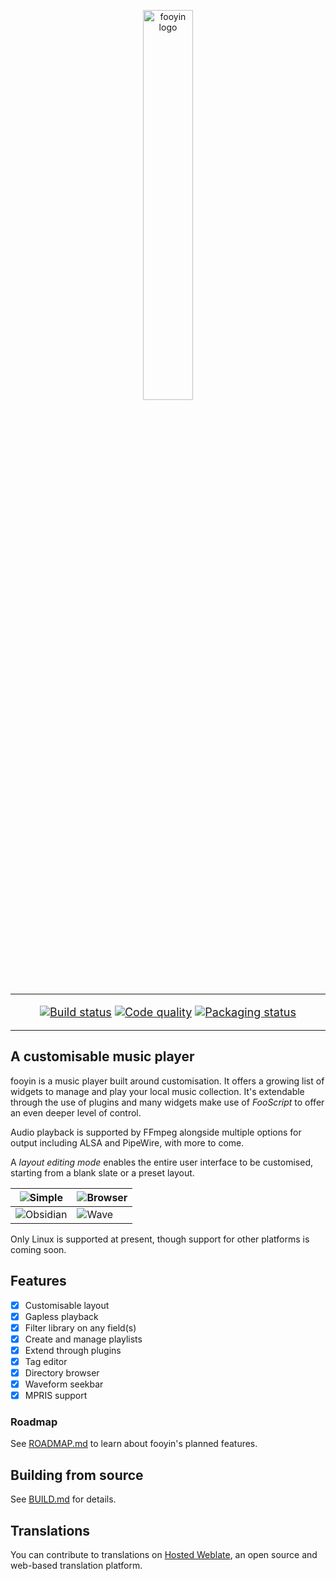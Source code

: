 <p align="center">
<img src="https://github.com/ludouzi/fooyin/assets/45490980/a6c6923a-5de3-4d29-a6e9-f73ebd5181ac" width="40%" alt="fooyin logo">
</p>

<hr />

<p align="center" style="font-size: 18px;">
<a href="https://github.com/ludouzi/fooyin/actions/workflows/build.yml"><img src="https://github.com/ludouzi/fooyin/actions/workflows/build.yml/badge.svg" alt="Build status"></a>
<a href="https://app.codacy.com/gh/ludouzi/fooyin/dashboard?utm_source=gh&utm_medium=referral&utm_content=&utm_campaign=Badge_grade"><img src="https://app.codacy.com/project/badge/Grade/ae0c3e9825d849b0b64697e59e4dfea6" alt="Code quality"></a>
<a href="https://repology.org/project/fooyin/versions"><img src="https://repology.org/badge/tiny-repos/fooyin.svg" alt="Packaging status"></a>
</p>

<hr />

## A customisable music player

fooyin is a music player built around customisation. It offers a growing list of widgets to manage and play your local music
collection. It's extendable through the use of plugins and many widgets make use of *FooScript* to offer an even deeper level of control.

Audio playback is supported by FFmpeg alongside multiple options for output including ALSA and PipeWire, with more to come.

A *layout editing mode* enables the entire user interface to be customised,
starting from a blank slate or a preset layout.

| ![Simple](https://github.com/ludouzi/fooyin/assets/45490980/3c541c32-8b84-4083-9aa9-9efdd5980d67)   | ![Browser](https://github.com/ludouzi/fooyin/assets/45490980/6b50df3d-d870-4f93-8c7a-9ea70c385614) |
|-----------------------------------------------------------------------------------------------------|----------------------------------------------------------------------------------------------------|
| ![Obsidian](https://github.com/ludouzi/fooyin/assets/45490980/02c0af1b-d68c-496d-98e4-13f659289c57) | ![Wave](https://github.com/ludouzi/fooyin/assets/45490980/3a67eef5-7ff8-42f6-95b2-aa6a4eaa84d3)    |

Only Linux is supported at present, though support for other platforms is coming soon.

## Features

* [x] Customisable layout
* [x] Gapless playback
* [x] Filter library on any field(s)
* [x] Create and manage playlists
* [x] Extend through plugins
* [x] Tag editor
* [x] Directory browser
* [x] Waveform seekbar
* [x] MPRIS support

### Roadmap

See [ROADMAP.md](ROADMAP.md) to learn about fooyin's planned features.

## Building from source

See [BUILD.md](BUILD.md) for details.

## Translations

You can contribute to translations on [Hosted Weblate](https://hosted.weblate.org/projects/fooyin/),
an open source and web-based translation platform.
